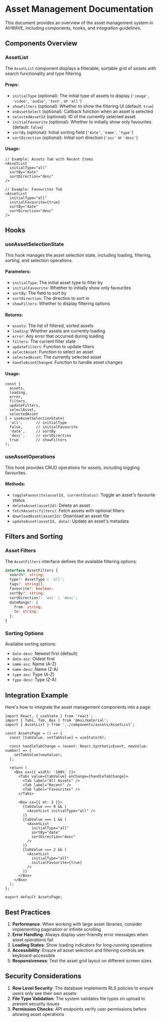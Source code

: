 # Asset Management Documentation

This document provides an overview of the asset management system in AIrWAVE, including components, hooks, and integration guidelines.

## Components Overview

### AssetList

The `AssetList` component displays a filterable, sortable grid of assets with search functionality and type filtering.

#### Props:

- `initialType` (optional): The initial type of assets to display (`'image'`, `'video'`, `'audio'`, `'text'`, or `'all'`)
- `showFilters` (optional): Whether to show the filtering UI (default: `true`)
- `onAssetSelect` (optional): Callback function when an asset is selected
- `selectedAssetId` (optional): ID of the currently selected asset
- `initialFavourite` (optional): Whether to initially show only favourites (default: `false`)
- `sortBy` (optional): Initial sorting field (`'date'`, `'name'`, `'type'`)
- `sortDirection` (optional): Initial sort direction (`'asc'` or `'desc'`)

#### Usage:

```tsx
// Example: Assets Tab with Recent Items
<AssetList 
  initialType="all"
  sortBy="date"
  sortDirection="desc"
/>

// Example: Favourites Tab
<AssetList 
  initialType="all"
  initialFavourite={true}
  sortBy="date"
  sortDirection="desc"
/>
```

## Hooks

### useAssetSelectionState

This hook manages the asset selection state, including loading, filtering, sorting, and selection operations.

#### Parameters:

- `initialType`: The initial asset type to filter by
- `initialFavourite`: Whether to initially show only favourites
- `sortBy`: The field to sort by
- `sortDirection`: The direction to sort in
- `showFilters`: Whether to display filtering options

#### Returns:

- `assets`: The list of filtered, sorted assets
- `loading`: Whether assets are currently loading
- `error`: Any error that occurred during loading
- `filters`: The current filter state
- `updateFilters`: Function to update filters
- `selectAsset`: Function to select an asset
- `selectedAsset`: The currently selected asset
- `handleAssetChanged`: Function to handle asset changes

#### Usage:

```tsx
const { 
  assets,
  loading,
  error,
  filters,
  updateFilters,
  selectAsset,
  selectedAsset
} = useAssetSelectionState(
  'all',      // initialType
  false,      // initialFavourite
  'date',     // sortBy
  'desc',     // sortDirection
  true        // showFilters
);
```

### useAssetOperations

This hook provides CRUD operations for assets, including toggling favourites.

#### Methods:

- `toggleFavourite(assetId, currentStatus)`: Toggle an asset's favourite status
- `deleteAsset(assetId)`: Delete an asset
- `fetchAssets(filters)`: Fetch assets with optional filters
- `downloadAsset(assetId)`: Download an asset file
- `updateAsset(assetId, data)`: Update an asset's metadata

## Filters and Sorting

### Asset Filters

The `AssetFilters` interface defines the available filtering options:

```typescript
interface AssetFilters {
  search?: string;
  type?: AssetType | 'all';
  tags?: string[];
  favourite?: boolean;
  sortBy?: string;
  sortDirection?: 'asc' | 'desc';
  dateRange?: {
    from: string;
    to: string;
  };
}
```

### Sorting Options

Available sorting options:
- `date-desc`: Newest first (default)
- `date-asc`: Oldest first
- `name-asc`: Name (A-Z)
- `name-desc`: Name (Z-A)
- `type-asc`: Type (A-Z)
- `type-desc`: Type (Z-A)

## Integration Example

Here's how to integrate the asset management components into a page:

```tsx
import React, { useState } from 'react';
import { Tabs, Tab, Box } from '@mui/material';
import { AssetList } from '../components/assets/AssetList';

const AssetsPage = () => {
  const [tabValue, setTabValue] = useState(0);

  const handleTabChange = (event: React.SyntheticEvent, newValue: number) => {
    setTabValue(newValue);
  };

  return (
    <Box sx={{ width: '100%' }}>
      <Tabs value={tabValue} onChange={handleTabChange}>
        <Tab label="All Assets" />
        <Tab label="Recent" />
        <Tab label="Favourites" />
      </Tabs>
      
      <Box sx={{ mt: 2 }}>
        {tabValue === 0 && (
          <AssetList initialType="all" />
        )}
        {tabValue === 1 && (
          <AssetList 
            initialType="all"
            sortBy="date"
            sortDirection="desc"
          />
        )}
        {tabValue === 2 && (
          <AssetList 
            initialType="all"
            initialFavourite={true}
          />
        )}
      </Box>
    </Box>
  );
};

export default AssetsPage;
```

## Best Practices

1. **Performance**: When working with large asset libraries, consider implementing pagination or infinite scrolling
2. **Error Handling**: Always display user-friendly error messages when asset operations fail
3. **Loading States**: Show loading indicators for long-running operations
4. **Accessibility**: Ensure all asset selection and filtering controls are keyboard-accessible
5. **Responsiveness**: Test the asset grid layout on different screen sizes

## Security Considerations

1. **Row Level Security**: The database implements RLS policies to ensure users only see their own assets
2. **File Type Validation**: The system validates file types on upload to prevent security issues
3. **Permission Checks**: API endpoints verify user permissions before allowing asset operations
